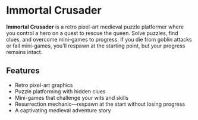 # Immortal Crusader

**Immortal Crusader** is a retro pixel-art medieval puzzle platformer where you control a hero on a quest to rescue the queen. Solve puzzles, find clues, and overcome mini-games to progress. If you die from goblin attacks or fail mini-games, you'll respawn at the starting point, but your progress remains intact.

## Features
- Retro pixel-art graphics
- Puzzle platforming with hidden clues
- Mini-games that challenge your wits and skills
- Resurrection mechanic—respawn at the start without losing progress
- A captivating medieval adventure story
